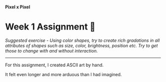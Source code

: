 #### Pixel x Pixel
# Week 1 Assignment :space_invader:

*Suggested exercise - Using color shapes, try to create rich gradations in all attributes of shapes such as size, color, brightness, position etc. Try to get those to change with and without interaction.*  

-------------------

For this assignment, I created ASCII art by hand.  

It felt even longer and more arduous than I had imagined.

